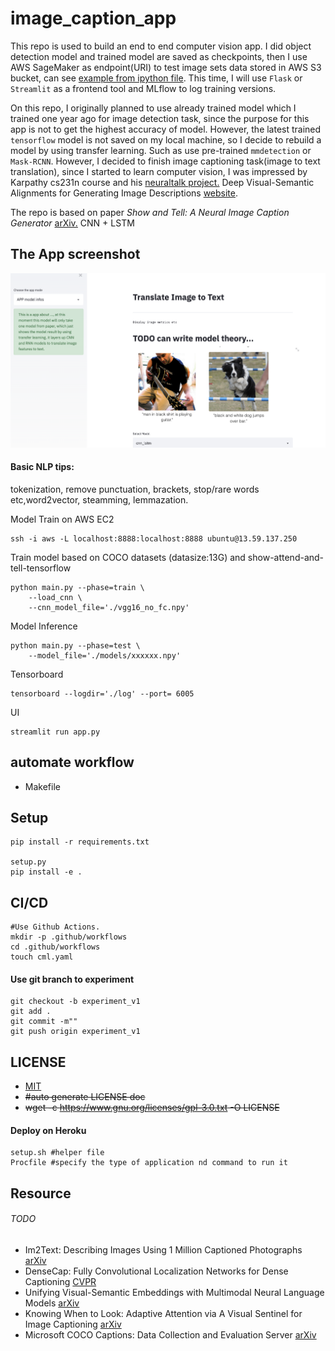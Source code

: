 # image_caption_app

This repo is used to build an end to end computer vision app. I did object detection model and trained model are saved as checkpoints, then I use AWS SageMaker as endpoint(URI) to test image sets data stored in AWS S3 bucket, can see <a href="https://github.com/Chloejay/image_caption_app/blob/master/model_api_demo.ipynb">example from ipython file</a>. This time, I will use `Flask` or `Streamlit` as a frontend tool and MLflow to log training versions.

On this repo, I originally planned to use already trained model which I trained one year ago for image detection task, since the purpose for this app is not to get the highest accuracy of model. However, the latest trained `tensorflow` model is not saved on my local machine, so I decide to rebuild a model by using transfer learning. Such as use pre-trained `mmdetection` or `Mask-RCNN`. However, I decided to finish image captioning task(image to text translation), since I started to learn computer vision, I was impressed by Karpathy cs231n course and his <a href="https://github.com/karpathy/neuraltalk">neuraltalk project.</a> Deep Visual-Semantic Alignments for Generating Image Descriptions <a href="https://cs.stanford.edu/people/karpathy/deepimagesent/">website</a>.

The repo is based on paper <i>Show and Tell: A Neural Image Caption Generator</i> <a href="https://arxiv.org/abs/1411.4555">arXiv.</a>
CNN + LSTM 

## The App screenshot 
<img src="imgs/app.png">

#### Basic NLP tips:
tokenization, remove punctuation, brackets, stop/rare words etc,word2vector, steamming, lemmazation. 

Model Train on AWS EC2
```
ssh -i aws -L localhost:8888:localhost:8888 ubuntu@13.59.137.250
```
Train model based on COCO datasets (datasize:13G) and show-attend-and-tell-tensorflow
```
python main.py --phase=train \
    --load_cnn \
    --cnn_model_file='./vgg16_no_fc.npy'
```
Model Inference 
```
python main.py --phase=test \
    --model_file='./models/xxxxxx.npy'
```
Tensorboard
```
tensorboard --logdir='./log' --port= 6005
```
UI 
```
streamlit run app.py
```

## automate workflow
- Makefile 

## Setup 
```
pip install -r requirements.txt

setup.py 
pip install -e . 
```

## CI/CD
```
#Use Github Actions.
mkdir -p .github/workflows
cd .github/workflows
touch cml.yaml
```
#### Use git branch to experiment 
```
git checkout -b experiment_v1
git add .
git commit -m""
git push origin experiment_v1
```
## LICENSE 
- [MIT](https://opensource.org/licenses/MIT)
- <s>#auto generate LICENSE doc</s>
- <s>wget -c https://www.gnu.org/licenses/gpl-3.0.txt -O LICENSE</s>

#### Deploy on Heroku 
```
setup.sh #helper file
Procfile #specify the type of application nd command to run it 
```
## Resource
###### TODO
- Im2Text: Describing Images Using 1 Million Captioned Photographs <a href="http://papers.nips.cc/paper/4470-im2text-describing-images-using-1-million-captioned-photographs.pdf">arXiv</a>
- DenseCap: Fully Convolutional Localization Networks for Dense Captioning <a href="https://www.cv-foundation.org/openaccess/content_cvpr_2016/papers/Johnson_DenseCap_Fully_Convolutional_CVPR_2016_paper.pdf">CVPR</a>
- Unifying Visual-Semantic Embeddings with Multimodal Neural Language Models <a href="https://arxiv.org/pdf/1411.2539.pdf">arXiv</a>
- Knowing When to Look: Adaptive Attention via A Visual Sentinel for Image Captioning <a href="https://arxiv.org/pdf/1612.01887.pdf">arXiv</a>
- Microsoft COCO Captions: Data Collection and Evaluation Server <a href="https://arxiv.org/pdf/1504.00325.pdf">arXiv</a>